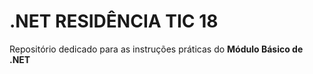 # .NET RESIDÊNCIA TIC 18
Repositório dedicado para as instruções práticas do **Módulo Básico de .NET**
